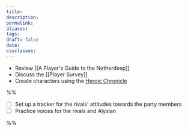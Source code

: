 ```yaml
---
title: 
description: 
permalink: 
aliases: 
tags: 
draft: false
date: 
cssclasses:
---
```

- Review [[A Player's Guide to the Netherdeep]] 
- Discuss the [[Player Survey]] 
- Create characters using the [Heroic Chronicle](https://www.dndbeyond.com/sources/dnd/egtw/character-options-subclasses#HeroicChronicle) 

%%

- [ ] Set up a tracker for the rivals' attitudes towards the party members
- [ ] Practice voices for the rivals and Alyxian

%%